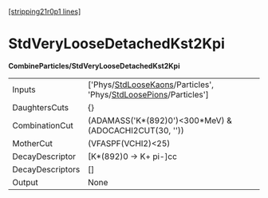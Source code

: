[[stripping21r0p1 lines]](./stripping21r0p1-index)

# StdVeryLooseDetachedKst2Kpi

**CombineParticles/StdVeryLooseDetachedKst2Kpi**

|                  |                                                                                                                                                                          |
|------------------|--------------------------------------------------------------------------------------------------------------------------------------------------------------------------|
| Inputs           | ['Phys/[StdLooseKaons](./stripping21r0p1-commonparticles-stdloosekaons)/Particles', 'Phys/[StdLoosePions](./stripping21r0p1-commonparticles-stdloosepions)/Particles'] |
| DaughtersCuts    | {}                                                                                                                                                                       |
| CombinationCut   | (ADAMASS('K\*(892)0')\<300\*MeV) & (ADOCACHI2CUT(30, ''))                                                                                                                |
| MotherCut        | (VFASPF(VCHI2)\<25)                                                                                                                                                      |
| DecayDescriptor  | [K\*(892)0 -\> K+ pi-]cc                                                                                                                                               |
| DecayDescriptors | []                                                                                                                                                                     |
| Output           | None                                                                                                                                                                     |

